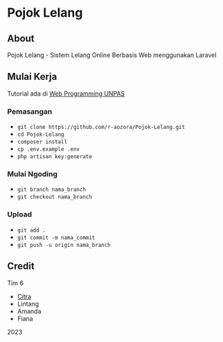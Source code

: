 # Pojok Lelang

## About

Pojok Lelang - Sistem Lelang Online Berbasis Web menggunakan Laravel

## Mulai Kerja

Tutorial ada di [Web Programming UNPAS](https://youtu.be/BJu1Qcul7ig)

### Pemasangan
- `git clone https://github.com/r-aozora/Pojok-Lelang.git`
- `cd Pojok-Lelang`
- `composer install`
- `cp .env.example .env`
- `php artisan key:generate`

### Mulai Ngoding
- `git branch nama_branch`
- `git checkout nama_branch`

### Upload
- `git add .`
- `git commit -m nama_commit`
- `git push -u origin nama_branch`

## Credit

Tim 6
- [Citra](https://github.com/r-aozora)
- Lintang
- Amanda
- Fiana

2023
